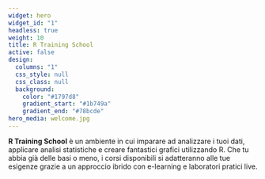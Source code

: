 ```yaml
---
widget: hero
widget_id: "1"
headless: true
weight: 10
title: R Training School
active: false
design:
  columns: "1"
  css_style: null
  css_class: null
  background:
    color: "#1797d8"
    gradient_start: "#1b749a"
    gradient_end: "#78bcde"
hero_media: welcome.jpg
---
```

**R Training School** è un ambiente in cui imparare ad analizzare i tuoi dati, applicare analisi statistiche e creare fantastici grafici utilizzando R. Che tu abbia già delle basi o meno, i corsi disponibili si adatteranno alle tue esigenze grazie a un approccio ibrido con e-learning e laboratori pratici live.